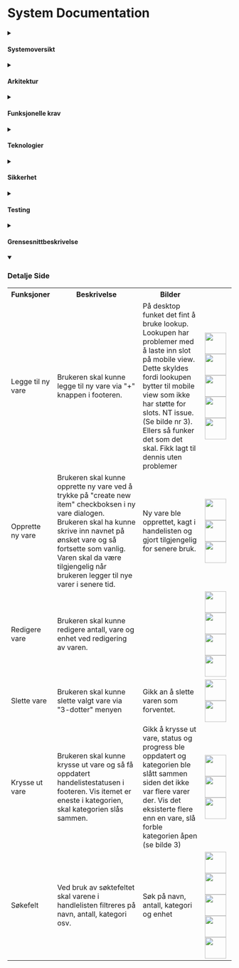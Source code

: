 # System Documentation

<details>
  <summary><h4>Systemoversikt</h4></summary>

- Lage en handeliste app med registrering og innlogging for brukere.
- Må være flere lister.
- Må være lett for brukeren å vite hva som er handlet, og hva som gjenstår.

</details>
<details>
  <summary><h4>Arkitektur</h4></summary>
    
- [Layout](https://www.figma.com/file/Tx8VgFlesvwddki1t5iBjc/Handleliste?type=design&node-id=0%3A1&mode=design&t=GO6XAJTYVCoCmlUx-1)
- [Tabellstruktur](https://drawsql.app/teams/arvid/diagrams/tabellstruktur)
</details>
<details>
  <summary><h4>Funksjonelle krav</h4></summary>
    
- Mulighet for registrering og innlogging for brukere.
- Støtte for flere lister.
- Må være lett for brukeren å vite hva som er handlet, og hva som gjenstår.
</details>
<details>
  <summary><h4>Teknologier</h4></summary>
    
- Appframe 365 (NT)
- [Bootstrap](https://getbootstrap.com/docs/5.0/getting-started/introduction/)
- [Bootstrap Icons](https://icons.getbootstrap.com)
- Vue
- ArkDashboard Database (for bilder)
</details>
<details>
  <summary><h4>Sikkerhet</h4></summary>
    
Sikkerhet er løst ved hjelp av Appframe roller og moduler.
Bruker får tildelt en rolle. Rollen er koblet til en egen modul som da gir brukeren tilgang til appen(e) og tabellene.
![image](https://github.com/ArvidWedtstein/Fagproove/assets/71834553/0a9f2864-7bc9-4ea0-9a3f-412339a1ea1f)
![image](https://github.com/ArvidWedtstein/Fagproove/assets/71834553/8647a516-2559-4f8b-9969-6d4cdfa02892)

For tilgangsstyring så er sql triggere brukt.<br>
Disse sørger for at ikke hvem som helst får lov å legge til, oppdatere eller slette rader.

<table>
        <tr>
          <th>Tabell</th>
          <th>Regler Insert</th>
          <th>Regler Update</th>
          <th>Regler Delete</th>
          <th>Bilder</th>
        </tr>
        <tr>
          <td>atbl_ArvidWedtstein_Goods</td>
          <td>
            Kun brukere som har tabellen i permissiontables får lov å slette/redigere/legge til her.
          </td>
          <td>
            Kun brukere som har tabellen i permissiontables får lov å slette/redigere/legge til her.
          </td>
          <td>
            Kun brukere som har tabellen i permissiontables får lov å slette/redigere/legge til her.
          </td>
          <td>
           <img
              src=""
              width="48"
            />
            <img
              src=""
              width="48"
            />
            <img
              src=""
              width="48"
            />
          </td>
        </tr>
        <tr>
          <td>atbl_ArvidWedtstein_ShoppingLists</td>
          <td>
          <p>
            Kun brukere som har tabellen i permissiontables får lov å legge til her.
          </p>
          </td>
          <td>
          <p>
            For oppdatering så må du eie handelisten som oppdateres, eller ha fått den tildelt i tillegg til å ha tilgang til å gjøre endringer her.<br>
          </p>
          </td>
          <td>
          <p>
            For å slette må du eie handelisten.
          </p>
          </td>
          <td>
           <img
              src=""
              width="48"
            />
            <img
              src=""
              width="48"
            />
            <img
              src=""
              width="48"
            />
          </td>
        </tr>
        <tr>
          <td>atbl_ArvidWedtstein_ShoppingListsItems</td>
          <td>
           For å kunne legge til her må brukeren være en del av handelisten eller fått den tildelt og i tillegg ha tilgang til å gjøre endringer.<br>
           Her ligger det også en custom sjekk for om varen som insertes allerede eksisterer. Om den eksiterer så plusses mengden sammen.
          </td>
           <td>
            For å kunne legge til her må brukeren være en del av handelisten eller fått den tildelt og i tillegg ha tilgang til å gjøre endringer.<br>
           Her ligger det også samme sjekk som i insert triggeren for å sjekke om varen som insertes allerede eksisterer i den handlelisten. Om den eksiterer så plusses mengden sammen.
          </td>
           <td>
           For å kunne legge til her må brukeren være en del av handelisten eller fått den tildelt og i tillegg ha tilgang til å gjøre endringer gjennom permissiontables
          </td>
          <td>
           <img
              src=""
              width="48"
            />
            <img
              src=""
              width="48"
            />
            <img
              src=""
              width="48"
            />
          </td>
        </tr>
        <tr>
          <td>atbl_ArvidWedtstein_ShoppingListsSharedWith</td>
          <td>
            Bare brukere som eier handelisten kan dele den videre.
          </td>
          <td>
             Bare brukere som eier handelisten kan oppdatere hvem som skal kunne se den.
          </td>
          <td>
            Bare brukere som eier handelisten kan fjerne delte folk.
          </td>
          <td>
           <img
              src=""
              width="48"
            />
            <img
              src=""
              width="48"
            />
            <img
              src=""
              width="48"
            />
          </td>
        </tr>
      </table>

</details>
<details>
  <summary><h4>Testing</h4></summary>
    
For å sikre kvalitet på appen(e), har jeg laget en [Testrapport](https://github.com/ArvidWedtstein/Fagproove/blob/main/Test_Report.md) der jeg har gått over funksjonene i appen.

</details>
<details>
  <summary><h4>Grensesnittbeskrivelse</h4></summary>

- For beskrivelse hvordan applikasjonen brukes se:
  [Brukerveiledning](https://github.com/ArvidWedtstein/Fagproove/wiki)

    <details>
      <summary>
        <h5>Hoved Side</h5>
      </summary>
      <table>
        <tr>
          <th>Funksjoner</th>
          <th>Beskrivelse</th>
          <th>Kode</th>
          <th>Bilder</th>
        </tr>
        <tr>
          <td>Opprette ny handleliste</td>
          <td>
          <p>
            Her vil bruker kunne opprette ny handeliste. <br>
            Rett er løst med å kalle på en funksjon med -1 index for å lage ny rad. (Bilde 1).<br>
            Funksjonen setter da indeksen på datasourcen til indeksen fra parameteren og setter CreateNewRef verdien til true.<br>
            Indeksen settes for å kunne redigere rett rad i modalen eller for at den ikke skal vise en annen verdi når en lager ny liste siden denne funksjonen brukes til å både opprette og redigere handeliste (bilde 2). <br>
            CreateNewRef brukes for å justere på modal tittel og lagringsknappen avhengig om bruker skal opprette eller redigere (bilde 3).
          </p>
          </td>
          <td>
          <img
              src=""
              width="48"
            />
            <img
              src=""
              width="48"
            />
            <img
              src=""
              width="48"
            />
          </td>
          <td>
            <img
              src="https://github.com/ArvidWedtstein/Fagproove/assets/71834553/0e7025e5-3653-4cb3-8b30-7a2a24dc85a4"
              width="48"
            />
            <img
              src="https://github.com/ArvidWedtstein/Fagproove/assets/71834553/54504e25-327b-41a7-882f-655ba58521e8"
              width="48"
            />
            <img
              src="https://github.com/ArvidWedtstein/Fagproove/assets/71834553/084497fa-64c4-493d-aafb-babf1261a1c2"
              width="48"
            />
            <img
              src="https://github.com/ArvidWedtstein/Fagproove/assets/71834553/3012eb71-ba13-4c74-b8fb-398c4d633f3f"
              width="48"
            />
          </td>
        </tr>
        <tr>
          <td>Redigere handleliste</td>
          <td>
            Redigering av handeliste gjøres gjennom en dropdown meny (bilde 1).<br>
            Denne kaller på samme funksjon som når en lager ny handeliste, bare med indeksen til nåværende rad (bilde 2).<br>
            En modal med mulighet for å redigere navn og delte personer åpnes (se bilde 3). 
          </td>
          <td>
          <img
              src=""
              width="48"
            />
            <img
              src=""
              width="48"
            />
            <img
              src=""
              width="48"
            />
          </td>
          <td>
            <img
              src="https://github.com/ArvidWedtstein/Fagproove/assets/71834553/c78bce06-b51e-4664-81ce-bd59797676a3"
              width="48"
            />
            <img
              src="https://github.com/ArvidWedtstein/Fagproove/assets/71834553/8222b7f4-1c07-43ef-8bef-5bc514e5ea5d"
              width="48"
            />
            <img
              src="https://github.com/ArvidWedtstein/Fagproove/assets/71834553/8142659b-ea2f-407b-89db-227c635bb02d"
              width="48"
            />
            <img
              src="https://github.com/ArvidWedtstein/Fagproove/assets/71834553/8142659b-ea2f-407b-89db-227c635bb02d"
              width="48"
            />
          </td>
        </tr>
        <tr>
          <td>Kunne slette handeliste.</td>
          <td>
            Ved sletting av handleliste skal handelistens innhold slettes og delte
            brukeren(e) som i tabellen for de som handlelisten var delt med.
          </td>
          <td>
            <img
              src="https://github.com/ArvidWedtstein/Fagproove/assets/71834553/a6c8d8d0-d0f5-442b-b6fe-e8bd493b8ca7"
              width="48"
            />
            <img
              src="https://github.com/ArvidWedtstein/Fagproove/assets/71834553/2e6a912c-9351-4d41-b9ca-5c3db071880f"
              width="48"
            />
          </td>
        </tr>
        <tr>
          <td>Søkefelt</td>
          <td>
            Ved bruk av søktefeltet skal handlelistene filtreres på handelistens
            navn eller den som har laget handelisten eller den som er en del av
            handlelisten
          </td>
          <td>
            <img
              src="https://github.com/ArvidWedtstein/Fagproove/assets/71834553/426b1b4a-5bb8-4d6c-8fc1-97fad9141e97"
              width="48"
            />
            <img
              src="https://github.com/ArvidWedtstein/Fagproove/assets/71834553/30559206-592f-462b-8441-84e3257efa27"
              width="48"
            />
            <img
              src="https://github.com/ArvidWedtstein/Fagproove/assets/71834553/80db6e94-da5f-4ca3-9350-a78abedfdefe"
              width="48"
            />
            <img
              src="https://github.com/ArvidWedtstein/Fagproove/assets/71834553/15f7fd52-8bae-4999-9229-c197d30e443e"
              width="48"
            />
          </td>
        </tr>
      </table>

    </details>
  </details>

<details open>
  <summary><h3>Detalje Side</h3></summary>

<table>
    <tr>
      <th>Funksjoner</th>
      <th>Beskrivelse</th>
      <th>Bilder</th>
    </tr>
  <tr>
      <td>Legge til ny vare</td>
      <td>Brukeren skal kunne legge til ny vare via "+" knappen i footeren.</td>
      <td>På desktop funket det fint å bruke lookup. Lookupen har problemer med å laste inn slot på mobile view. Dette skyldes fordi lookupen bytter til mobile view som ikke har støtte for slots. NT issue. (Se bilde nr 3). Ellers så funker det som det skal. Fikk lagt til dennis uten problemer</td>
      <td> 
        <img src="https://github.com/ArvidWedtstein/Fagproove/assets/71834553/794e30d6-f025-4296-a0a2-8878ea04a12d" width="48">
        <img src="https://github.com/ArvidWedtstein/Fagproove/assets/71834553/0ef658d4-e8b8-4df6-8b88-b097a37a6557" width="48">
        <img src="https://github.com/ArvidWedtstein/Fagproove/assets/71834553/001e2abb-622e-46b2-a9d7-73f106f259be" width="48">
        <img src="https://github.com/ArvidWedtstein/Fagproove/assets/71834553/f5d89137-e652-418d-9598-49f97575d48a" width="48">
        <img src="https://github.com/ArvidWedtstein/Fagproove/assets/71834553/70cf9d8f-06ce-4e38-b09f-c6258b86815b" width="48">
      </td>
    </tr>
   <tr>
      <td>Opprette ny vare</td>
      <td>Brukeren skal kunne opprette ny vare ved å trykke på "create new item" checkboksen i ny vare dialogen. Brukeren skal ha kunne skrive inn navnet på ønsket vare og så fortsette som vanlig. Varen skal da være tilgjengelig når brukeren legger til nye varer i senere tid.</td>
      <td>Ny vare ble opprettet, kagt i handelisten og gjort tilgjengelig for senere bruk.</td>
      <td> 
        <img src="https://github.com/ArvidWedtstein/Fagproove/assets/71834553/3f8ff043-5961-44b8-8969-75f6c5df0484" width="48">
        <img src="https://github.com/ArvidWedtstein/Fagproove/assets/71834553/2e29d3e4-8319-43f1-aa28-33f82ddd0710" width="48">
        <img src="https://github.com/ArvidWedtstein/Fagproove/assets/71834553/7c938445-fc65-4476-b621-dadf76a5af80" width="48">
      </td>
    </tr>
  <tr>
      <td>Redigere vare</td>
      <td>Brukeren skal kunne redigere antall, vare og enhet ved redigering av varen.</td>
      <td></td>
      <td> 
        <img src="https://github.com/ArvidWedtstein/Fagproove/assets/71834553/fe44796c-b47b-494f-9720-36e0c9161fa7" width="48">
        <img src="https://github.com/ArvidWedtstein/Fagproove/assets/71834553/524b598d-c5c1-49a2-a428-5cc9658e9cec" width="48"> 
        <img src="https://github.com/ArvidWedtstein/Fagproove/assets/71834553/8d7dc36f-94e0-4e04-b9d0-c9bc0b49225f" width="48"> 
        <img src="https://github.com/ArvidWedtstein/Fagproove/assets/71834553/7da88d81-49fe-45a5-877e-37998d11e0c3" width="48">
      </td>
    </tr>
  <tr>
      <td>Slette vare</td>
      <td>Brukeren skal kunne slette valgt vare via "3-dotter" menyen</td>
      <td>Gikk an å slette varen som forventet.</td>
      <td> 
        <img src="https://github.com/ArvidWedtstein/Fagproove/assets/71834553/18d328e2-fa31-42ca-b42e-5b08ca6cedbc" width="48">
        <img src="https://github.com/ArvidWedtstein/Fagproove/assets/71834553/08a8ef3b-9db0-4db7-a592-ac501fd50c32" width="48">
      </td>
    </tr>
  <tr>
      <td>Krysse ut vare</td>
      <td>Brukeren skal kunne krysse ut vare og så få oppdatert handelistestatusen i footeren. Vis itemet er eneste i kategorien, skal kategorien slås sammen.</td>
      <td>Gikk å krysse ut vare, status og progress ble oppdatert og kategorien ble slått sammen siden det ikke var flere varer der. Vis det eksisterte flere enn en vare, slå forble kategorien åpen (se bilde 3)</td>
      <td> 
        <img src="https://github.com/ArvidWedtstein/Fagproove/assets/71834553/f4a798c0-711a-4199-878d-78d342929465" width="48">
        <img src="https://github.com/ArvidWedtstein/Fagproove/assets/71834553/93ec77d6-1ec6-45ef-b2bd-affaf94be0f6" width="48">
        <img src="https://github.com/ArvidWedtstein/Fagproove/assets/71834553/9f209cdd-3ab1-4e06-bd91-6ca5cda77e0a" width="48">
      </td>
    </tr>
     <tr>
      <td>Søkefelt</td>
      <td>Ved bruk av søktefeltet skal varene i handlelisten filtreres på navn, antall, kategori osv.</td>
      <td>Søk på navn, antall, kategori og enhet</td>
      <td> 
        <img src="https://github.com/ArvidWedtstein/Fagproove/assets/71834553/24c3e900-6529-4ddc-99ee-e0eab7b8b71b" width="48">
        <img src="https://github.com/ArvidWedtstein/Fagproove/assets/71834553/e2bf7d70-0551-4f91-b462-f8b691f79545" width="48">
        <img src="https://github.com/ArvidWedtstein/Fagproove/assets/71834553/7e1f8586-4a40-4050-b0bf-63563da6b091" width="48">
        <img src="https://github.com/ArvidWedtstein/Fagproove/assets/71834553/c01e2f6e-e70e-4d76-9808-39d82fb18b30" width="48">
        <img src="https://github.com/ArvidWedtstein/Fagproove/assets/71834553/9255288f-3d3a-4cde-8c74-4705dacd3406" width="48">
      </td>
    </tr>
</table>
</details>
